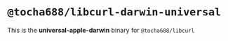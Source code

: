 # `@tocha688/libcurl-darwin-universal`

This is the **universal-apple-darwin** binary for `@tocha688/libcurl`
